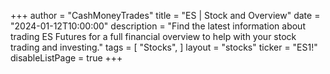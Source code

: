 +++
author = "CashMoneyTrades"
title = "ES | Stock and Overview"
date = "2024-01-12T10:00:00"
description = "Find the latest information about trading ES Futures for a full financial overview to help with your stock trading and investing."
tags = [
   "Stocks",
]
layout = "stocks"
ticker = "ES1!"
disableListPage = true
+++
